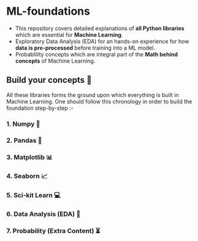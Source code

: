 # ML-foundations
* This repository covers detailed explanations of **all Python libraries** which are essential for **Machine Learning**.
* Exploratory Data Analysis (EDA) for an hands-on experience for how **data is pre-processed** before training into a ML model.
* Probablility concepts which are integral part of the **Math behind concepts** of Machine Learning.

## Build your concepts :scroll:
All these libraries forms the ground upon which everything is built in Machine Learning. One should follow this chronology in order to build the foundation step-by-step :-

### 1. Numpy 🔢
### 2. Pandas 🐼
### 3. Matplotlib 📊
### 4. Seaborn 📈
### 5. Sci-kit Learn 💻
### 6. Data Analysis (EDA) 📝
### 7. Probability (Extra Content) ⏳
